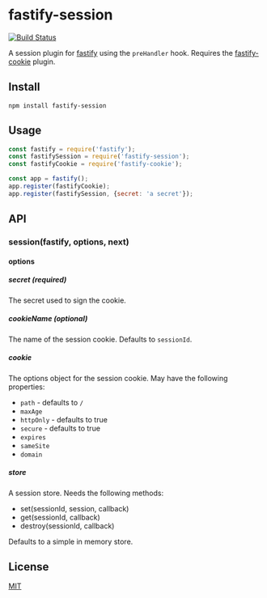 # fastify-session

[![Build Status](https://travis-ci.org/SerayaEryn/fastify-session.svg?branch=master)](https://travis-ci.org/SerayaEryn/fastify-session)

A session plugin for [fastify](http://fastify.io/) using the `preHandler` hook.
Requires the [fastify-cookie](https://github.com/fastify/fastify-cookie) plugin.

## Install

```
npm install fastify-session
```

## Usage

```js
const fastify = require('fastify');
const fastifySession = require('fastify-session');
const fastifyCookie = require('fastify-cookie');

const app = fastify();
app.register(fastifyCookie);
app.register(fastifySession, {secret: 'a secret'});
```
## API
### session(fastify, options, next)
#### options
##### secret (required) 
The secret used to sign the cookie.
##### cookieName (optional) 
The name of the session cookie. Defaults to `sessionId`.
##### cookie
The options object for the session cookie. May have the following properties:
* `path` - defaults to `/`
* `maxAge`
* `httpOnly` - defaults to true
* `secure` - defaults to true
* `expires`
* `sameSite`
* `domain`
##### store
A session store. Needs the following methods: 
* set(sessionId, session, callback)
* get(sessionId, callback)
* destroy(sessionId, callback)

Defaults to a simple in memory store.

## License

[MIT](./LICENSE)

